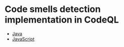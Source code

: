 # Code smells detection implementation in CodeQL

 - [Java](java/README.md)
 - [JavaScript](javascript/readme.md)
